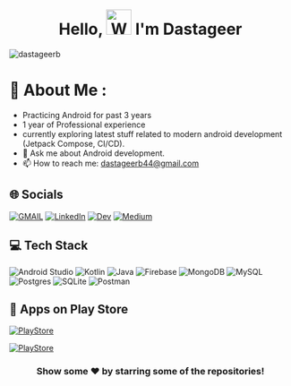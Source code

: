 <h1 align="center"> Hello, <img src="https://raw.githubusercontent.com/nixin72/nixin72/master/wave.gif" 
         alt="Waving hand animated gif"
         height="45"
         width="45" /> I'm Dastageer</h1>

<p align="left"> <img src="https://komarev.com/ghpvc/?username=dastageer&label=Views&color=blue&style=plastic&style=for-the-badge" alt="dastageerb" /> </p>

# 💫 About Me :
- Practicing Android for past 3 years
- 1 year of Professional experience
- currently exploring latest stuff related to modern android development (Jetpack Compose, CI/CD).
- 💬 Ask me about Android development.
- 📫 How to reach me: dastageerb44@gmail.com

## 🌐 Socials
 [![GMAIL](https://img.shields.io/badge/Gmail-D14836?style=for-the-badge&logo=gmail&logoColor=white)](dastageerb44@gmail.com)  [![LinkedIn](https://img.shields.io/badge/LinkedIn-0077B5?style=for-the-badge&logo=linkedin&logoColor=white)](https://linkedin.com/in/ghulamdastageerb) [![Dev](https://img.shields.io/badge/dev.to-0A0A0A?style=for-the-badge&logo=dev.to&logoColor=white)](https://dev.to/dastageerb) [![Medium](https://img.shields.io/badge/Medium-12100E?style=for-the-badge&logo=medium&logoColor=white)](https://medium.com/@dastageerb44) 

## 💻 Tech Stack 
![Android Studio](https://img.shields.io/badge/Android_Studio-3DDC84?style=for-the-badge&logo=android-studio&logoColor=white) ![Kotlin](https://img.shields.io/badge/kotlin-%230095D5.svg?style=for-the-badge&logo=kotlin&logoColor=white) ![Java](https://img.shields.io/badge/java-%23ED8B00.svg?style=for-the-badge&logo=java&logoColor=white) ![Firebase](https://img.shields.io/badge/firebase-%23039BE5.svg?style=for-the-badge&logo=firebase)  ![MongoDB](https://img.shields.io/badge/MongoDB-%234ea94b.svg?style=for-the-badge&logo=mongodb&logoColor=white) ![MySQL](https://img.shields.io/badge/mysql-%2300f.svg?style=for-the-badge&logo=mysql&logoColor=white) ![Postgres](https://img.shields.io/badge/postgres-%23316192.svg?style=for-the-badge&logo=postgresql&logoColor=white) ![SQLite](https://img.shields.io/badge/sqlite-%2307405e.svg?style=for-the-badge&logo=sqlite&logoColor=white) ![Postman](https://img.shields.io/badge/Postman-FF6C37?style=for-the-badge&logo=postman&logoColor=white)


## 🛒 Apps on Play Store
[![PlayStore](https://img.shields.io/badge/QR-Scanner-414141?style=for-the-badge&logo=google-play&logoColor=white)](https://play.google.com/store/apps/details?id=com.qrcodescanner.barcodescanner.qrgenerator.barcodegenerator) 

[![PlayStore](https://img.shields.io/badge/BG_Remover-414141?style=for-the-badge&logo=google-play&logoColor=white)](https://play.google.com/store/apps/details?id=com.backgroundremover.bgeraser.changebackgroundfree.magiceraser.whitebackground.blankbg) 





<div align="center">

### Show some ❤️ by starring some of the repositories!

</div>
